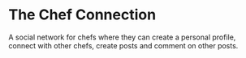 # The Chef Connection

A social network for chefs where they can create a personal profile, connect with other chefs, create posts and comment on other posts.

